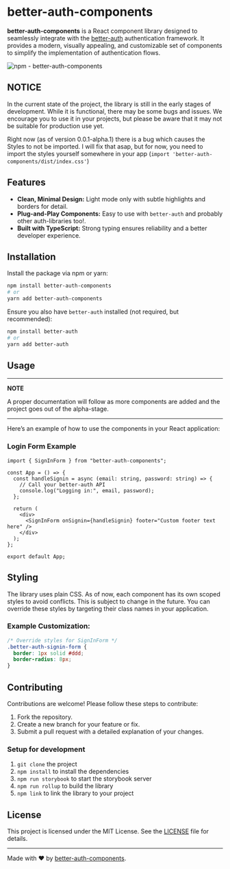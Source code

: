 # better-auth-components

**better-auth-components** is a React component library designed to seamlessly integrate with the [better-auth](https://www.better-auth.com) authentication framework. It provides a modern, visually appealing, and customizable set of components to simplify the implementation of authentication flows.

<p align="center>
  <a href="https://npmjs.com/package/better-auth-components">
    <img src="https://img.shields.io/static/v1?label=npm&message=better-auth-components&color=%23ff0000&logo=npm" alt="npm - better-auth-components">
  </a>
</p>

## NOTICE

In the current state of the project, the library is still in the early stages of development. While it is functional, there may be some bugs and issues. We encourage you to use it in your projects, but please be aware that it may not be suitable for production use yet.

Right now (as of version 0.0.1-alpha.1) there is a bug which causes the Styles to not be imported. I will fix that asap, but for now, you need to import the styles yourself somewhere in your app (`import 'better-auth-components/dist/index.css'`)

## Features

- **Clean, Minimal Design:** Light mode only with subtle highlights and borders for detail.
- **Plug-and-Play Components:** Easy to use with `better-auth` and probably other auth-libraries too!.
- **Built with TypeScript:** Strong typing ensures reliability and a better developer experience.

## Installation

Install the package via npm or yarn:

```bash
npm install better-auth-components
# or
yarn add better-auth-components
```

Ensure you also have `better-auth` installed (not required, but recommended):

```bash
npm install better-auth
# or
yarn add better-auth
```

## Usage

---

**NOTE**

A proper documentation will follow as more components are added and the project goes out of the alpha-stage.

---

Here’s an example of how to use the components in your React application:

### Login Form Example

```tsx
import { SignInForm } from "better-auth-components";

const App = () => {
  const handleSignin = async (email: string, password: string) => {
    // Call your better-auth API
    console.log("Logging in:", email, password);
  };

  return (
    <div>
      <SignInForm onSignin={handleSignin} footer="Custom footer text here" />
    </div>
  );
};

export default App;
```

## Styling

The library uses plain CSS. As of now, each component has its own scoped styles to avoid conflicts. This is subject to change in the future. You can override these styles by targeting their class names in your application.

### Example Customization:

```css
/* Override styles for SignInForm */
.better-auth-signin-form {
  border: 1px solid #ddd;
  border-radius: 8px;
}
```

## Contributing

Contributions are welcome! Please follow these steps to contribute:

1. Fork the repository.
2. Create a new branch for your feature or fix.
3. Submit a pull request with a detailed explanation of your changes.

### Setup for development

1. `git clone` the project
2. `npm install` to install the dependencies
3. `npm run storybook` to start the storybook server
4. `npm run rollup` to build the library
5. `npm link` to link the library to your project

## License

This project is licensed under the MIT License. See the [LICENSE](./LICENSE) file for details.

---

Made with ❤️ by [better-auth-components](https://github.com/TheReal-Flo/better-auth-components).
